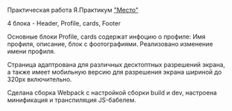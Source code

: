 Практическая работа Я.Практикум <a href="https://kamelyanov.github.io/mesto/">"Место"</a>

4 блока - Header, Profile, cards, Footer

Основные блоки Profile, cards содержат инфоцию о профиле: Имя профиля, описание, блок с фоотографиями.
Реализовано изменение имени профиля.

Страница адаптрована для различных десктоптных разрешений экрана, а также имеет мобильную версию  для разрешения экрана шириной до 320px включительно.

Сделана сборка Webpack c настройкой сборки build и dev, настроена минификация и транспиляция JS-бабелем.
